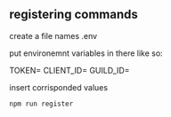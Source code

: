 ## registering commands

create a file names .env

put environemnt variables in there like so:

TOKEN=
CLIENT_ID=
GUILD_ID=

insert corrisponded values

```npm run register```